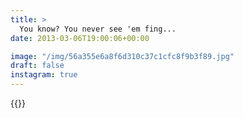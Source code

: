 ```yaml
---
title: >
  You know? You never see 'em fing...
date: 2013-03-06T19:00:06+00:00

image: "/img/56a355e6a8f6d310c37c1cfc8f9b3f89.jpg"
draft: false
instagram: true
---
```


{{<photo src="/img/56a355e6a8f6d310c37c1cfc8f9b3f89.jpg">}}

